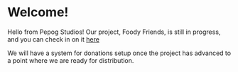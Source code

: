 # Welcome!
Hello from Pepog Studios! Our project, Foody Friends, is still in progress, and you can check in on it [here](https://github.com/pepogstudios/foody-friends/)

We will have a system for donations setup once the project has advanced to a point where we are ready for distribution.
